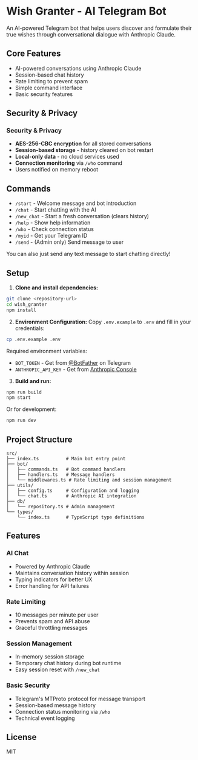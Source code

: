 # Wish Granter - AI Telegram Bot

An AI-powered Telegram bot that helps users discover and formulate their true wishes through conversational dialogue with Anthropic Claude.

## Core Features

- AI-powered conversations using Anthropic Claude
- Session-based chat history
- Rate limiting to prevent spam
- Simple command interface
- Basic security features

## Security & Privacy

### Security & Privacy
- **AES-256-CBC encryption** for all stored conversations
- **Session-based storage** - history cleared on bot restart
- **Local-only data** - no cloud services used
- **Connection monitoring** via `/who` command
- Users notified on memory reboot

## Commands

- `/start` - Welcome message and bot introduction
- `/chat` - Start chatting with the AI
- `/new_chat` - Start a fresh conversation (clears history)
- `/help` - Show help information
- `/who` - Check connection status
- `/myid` - Get your Telegram ID
- `/send` - (Admin only) Send message to user

You can also just send any text message to start chatting directly!

## Setup

1. **Clone and install dependencies:**
```bash
git clone <repository-url>
cd wish_granter
npm install
```

2. **Environment Configuration:**
Copy `.env.example` to `.env` and fill in your credentials:
```bash
cp .env.example .env
```

Required environment variables:
- `BOT_TOKEN` - Get from [@BotFather](https://t.me/BotFather) on Telegram
- `ANTHROPIC_API_KEY` - Get from [Anthropic Console](https://console.anthropic.com/)

3. **Build and run:**
```bash
npm run build
npm start
```

Or for development:
```bash
npm run dev
```

## Project Structure

```
src/
├── index.ts          # Main bot entry point
├── bot/
│   ├── commands.ts   # Bot command handlers
│   ├── handlers.ts   # Message handlers
│   └── middlewares.ts # Rate limiting and session management
├── utils/
│   ├── config.ts     # Configuration and logging
│   └── chat.ts       # Anthropic AI integration
├── db/
│   └── repository.ts # Admin management
└── types/
    └── index.ts      # TypeScript type definitions
```

## Features

### AI Chat
- Powered by Anthropic Claude
- Maintains conversation history within session
- Typing indicators for better UX
- Error handling for API failures

### Rate Limiting
- 10 messages per minute per user
- Prevents spam and API abuse
- Graceful throttling messages

### Session Management
- In-memory session storage
- Temporary chat history during bot runtime
- Easy session reset with `/new_chat`

### Basic Security
- Telegram's MTProto protocol for message transport
- Session-based message history
- Connection status monitoring via `/who`
- Technical event logging

## License

MIT 